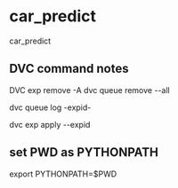 # car_predict
car_predict

## DVC command notes

DVC exp remove -A
dvc queue remove --all

dvc queue log -expid-

dvc exp apply --expid


## set PWD as PYTHONPATH

export PYTHONPATH=$PWD